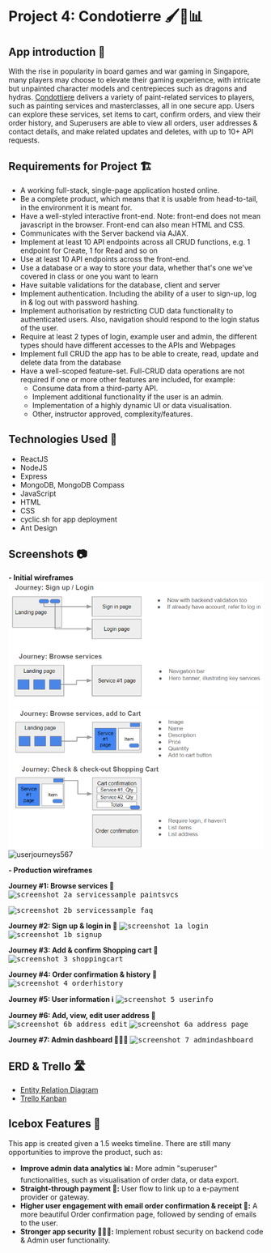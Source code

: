 # Project 4: Condotierre 🖌🎨📊

## App introduction 📱
With the rise in popularity in board games and war gaming in Singapore, many players may choose to elevate their gaming experience, with intricate but unpainted character models and centrepieces such as dragons and hydras. [Condottiere](https://justintea-condottiere.cyclic.app/) delivers a variety of paint-related services to players, such as painting services and masterclasses, all in one secure app. Users can explore these services, set items to cart, confirm orders, and view their order history, and Superusers are able to view all orders, user addresses & contact details, and make related updates and deletes, with up to 10+ API requests. 


## Requirements for Project 🏗
 - A working full-stack, single-page application hosted online.
 - Be a complete product, which means that it is usable from head-to-tail, in the environment it is meant for.
 - Have a well-styled interactive front-end. Note: front-end does not mean javascript in the browser. Front-end can also mean HTML and CSS.
 - Communicates with the Server backend via AJAX.
 - Implement at least 10 API endpoints across all CRUD functions, e.g. 1 endpoint for Create, 1 for Read and so on
 - Use at least 10 API endpoints across the front-end.
 - Use a database or a way to store your data, whether that's one we've covered in class or one you want to learn
 - Have suitable validations for the database, client and server
 - Implement authentication. Including the ability of a user to sign-up, log in & log out with password hashing.
 - Implement authorisation by restricting CUD data functionality to authenticated users. Also, navigation should respond to the login status of the user.
 - Require at least 2 types of login, example user and admin, the different types should have different accesses to the APIs and Webpages
 - Implement full CRUD the app has to be able to create, read, update and delete data from the database
 - Have a well-scoped feature-set. Full-CRUD data operations are not required if one or more other features are included, for example:
   - Consume data from a third-party API.
   - Implement additional functionality if the user is an admin.
   - Implementation of a highly dynamic UI or data visualisation.
   - Other, instructor approved, complexity/features.


## Technologies Used 🚀
- ReactJS
- NodeJS
- Express
- MongoDB, MongoDB Compass
- JavaScript
- HTML
- CSS
- cyclic.sh for app deployment
- Ant Design

## Screenshots 📷
**- Initial wireframes**
![Screenshot 1](./screenshots/userjourneys12.png)
![Screenshot 2](./screenshots/userjourneys34.png)
![userjourneys567](https://github.com/justintea/Condottiere/assets/37412968/e19e066d-b4d5-42f6-b63f-ab1a86d4798a)


**- Production wireframes**

**Journey #1: Browse services 👀**
<kbd>![screenshot_2a_servicessample_paintsvcs](https://github.com/justintea/Condottiere/assets/37412968/fa4c2242-73c8-4852-9582-2062d328c80e)</kbd>

<kbd>![screenshot_2b_servicessample_faq](https://github.com/justintea/Condottiere/assets/37412968/8d71bb6c-cbba-4b58-87fe-a6a0508e28bc)</kbd>

**Journey #2: Sign up & login in 📝**
<kbd>![screenshot_1a_login](https://github.com/justintea/Condottiere/assets/37412968/d03faa5e-67e7-465c-a0d5-fc2200948414)</kbd>
<kbd>![screenshot_1b_signup](https://github.com/justintea/Condottiere/assets/37412968/7d340d3f-195c-4726-b476-e44b3a32da8e)</kbd>

**Journey #3: Add & confirm Shopping cart 🛒**
<kbd>![screenshot_3_shoppingcart](https://github.com/justintea/Condottiere/assets/37412968/13ea6043-f0dc-4fcd-9071-f0141f90e5bf)</kbd>

**Journey #4: Order confirmation & history 🧮**
<kbd>![screenshot_4_orderhistory](https://github.com/justintea/Condottiere/assets/37412968/12697cec-681d-4984-aa0b-b61269dfdff4)</kbd>

**Journey #5: User information ℹ️**
<kbd>![screenshot_5_userinfo](https://github.com/justintea/Condottiere/assets/37412968/fb1c2ff8-6071-49a7-9946-83baacc2fe0a)</kbd>

**Journey #6: Add, view, edit user address 🏡**
<kbd>![screenshot_6b_address_edit](https://github.com/justintea/Condottiere/assets/37412968/af2af96a-d873-4eac-ad76-25bf473aa432)</kbd>
<kbd>![screenshot_6a_address_page](https://github.com/justintea/Condottiere/assets/37412968/6aebadd7-0f3e-4bc3-8dfb-a80afb07d630)</kbd>

**Journey #7: Admin dashboard 🧑🏻‍💻**
<kbd>![screenshot_7_admindashboard](https://github.com/justintea/Condottiere/assets/37412968/ffc504b2-b4ae-4be8-9603-7302b42618fa)</kbd>

## ERD & Trello 🛣
- [Entity Relation Diagram](https://lucid.app/lucidchart/bbe2fd71-8562-464d-a4a5-bd8dd2a56ed9/edit?viewport_loc=473%2C583%2C1375%2C997%2C0_0&invitationId=inv_7a122726-765d-4887-ae2a-78cf38e28ed5/)
- [Trello Kanban](https://trello.com/b/nCO9OSE1/condottiere/)

## Icebox Features 🧊
This app is created given a 1.5 weeks timeline. There are still many opportunities to improve the product, such as:
- **Improve admin data analytics 📊:** More admin "superuser" functionalities, such as visualisation of order data, or data export. 
- **Straight-through payment 💸:** User flow to link up to a e-payment provider or gateway.
- **Higher user engagement with email order confirmation & receipt 📩:** A more beautiful Order confirmation page, followed by sending of emails to the user.
- **Stronger app security 👮🏻‍♂️:** Implement robust security on backend code & Admin user functionality.

